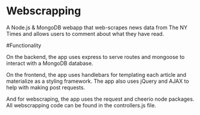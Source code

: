 # Webscrapping

A Node.js & MongoDB webapp that web-scrapes news data from The NY Times and allows users to comment about what they have read. 

#Functionality

On the backend, the app uses express to serve routes and mongoose to interact with a MongoDB database.

On the frontend, the app uses handlebars for templating each article and materialize as a styling framework. The app also uses jQuery and AJAX to help with making post requests.

And for webscraping, the app uses the request and cheerio node packages. All webscrapping code can be found in the controllers.js file.
